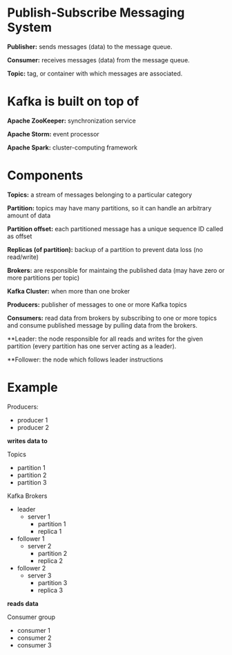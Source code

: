 # Publish-Subscribe Messaging System #

**Publisher:** sends messages (data) to the message queue.

**Consumer:** receives messages (data) from the message queue.

**Topic:** tag, or container with which messages are associated.

# Kafka is built on top of # 

**Apache ZooKeeper:** synchronization service

**Apache Storm:** event processor

**Apache Spark:** cluster-computing framework

# Components #

**Topics:** a stream of messages belonging to a particular category

**Partition:** topics may have many partitions, so it can handle an arbitrary amount of data

**Partition offset:** each partitioned message has a unique sequence ID called as offset

**Replicas (of partition):** backup of a partition to prevent data loss (no read/write)

**Brokers:** are responsible for maintaing the published data (may have zero or more partitions per topic)

**Kafka Cluster:** when more than one broker

**Producers:** publisher of messages to one or more Kafka topics

**Consumers:** read data from brokers by subscribing to one or more topics and consume published message by pulling data from the brokers.

**Leader: the node responsible for all reads and writes for the given partition (every partition has one server acting as a leader).

**Follower: the node which follows leader instructions

# Example #

Producers:
- producer 1
- producer 2

**writes data to**

Topics
- partition 1
- partition 2
- partition 3

Kafka Brokers
- leader
  - server 1
    - partition 1
    - replica 1
- follower 1
  - server 2
    - partition 2
    - replica 2
- follower 2
  - server 3
    - partition 3
    - replica 3

**reads data**

Consumer group
- consumer 1
- consumer 2
- consumer 3
